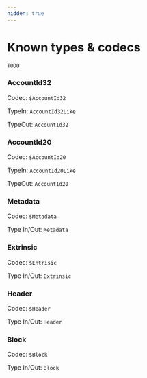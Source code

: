 ```yaml
---
hidden: true
---
```


# Known types & codecs

`TODO`

### AccountId32

Codec: `$AccountId32`

TypeIn: `AccountId32Like`

TypeOut: `AccountId32`&#x20;

### AccountId20

Codec: `$AccountId20`

TypeIn: `AccountId20Like`

TypeOut: `AccountId20`

### Metadata

Codec: `$Metadata`

Type In/Out: `Metadata`

### Extrinsic

Codec: `$Entrisic`

Type In/Out: `Extrinsic`

### Header

Codec: `$Header`

Type In/Out: `Header`

### Block

Codec: `$Block`

Type In/Out: `Block`
